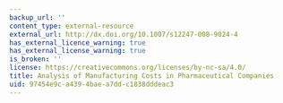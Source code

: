 ```yaml
---
backup_url: ''
content_type: external-resource
external_url: http://dx.doi.org/10.1007/s12247-008-9024-4
has_external_licence_warning: true
has_external_license_warning: true
is_broken: ''
license: https://creativecommons.org/licenses/by-nc-sa/4.0/
title: Analysis of Manufacturing Costs in Pharmaceutical Companies
uid: 97454e9c-a439-4bae-a7dd-c1838dddeac3
---
```

